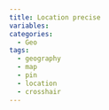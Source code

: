 ```yaml
---
title: Location precise
variables:
categories:
  - Geo
tags:
  - geography
  - map
  - pin
  - location
  - crosshair
---
```

